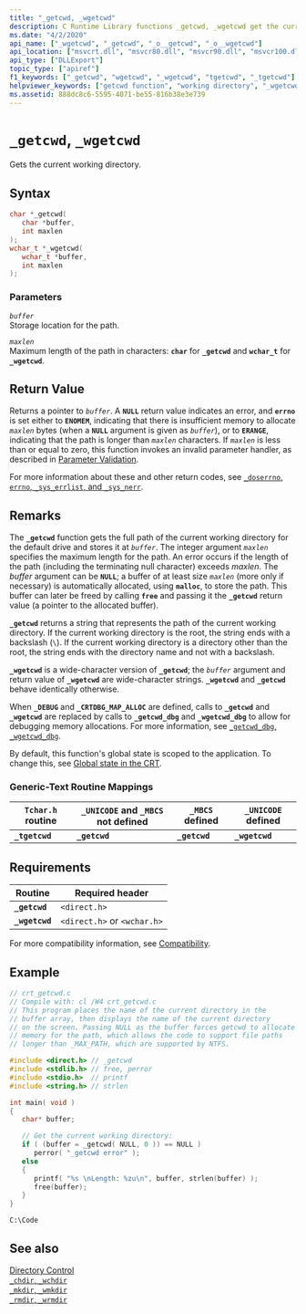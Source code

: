 ```yaml
---
title: "_getcwd, _wgetcwd"
description: C Runtime Library functions _getcwd, _wgetcwd get the current working directory.
ms.date: "4/2/2020"
api_name: ["_wgetcwd", "_getcwd", "_o__getcwd", "_o__wgetcwd"]
api_location: ["msvcrt.dll", "msvcr80.dll", "msvcr90.dll", "msvcr100.dll", "msvcr100_clr0400.dll", "msvcr110.dll", "msvcr110_clr0400.dll", "msvcr120.dll", "msvcr120_clr0400.dll", "ucrtbase.dll", "api-ms-win-crt-environment-l1-1-0.dll", "api-ms-win-crt-stdio-l1-1-0.dll", "api-ms-win-crt-private-l1-1-0.dll"]
api_type: ["DLLExport"]
topic_type: ["apiref"]
f1_keywords: ["_getcwd", "wgetcwd", "_wgetcwd", "tgetcwd", "_tgetcwd"]
helpviewer_keywords: ["getcwd function", "working directory", "_wgetcwd function", "_getcwd function", "current working directory", "wgetcwd function", "directories [C++], current working"]
ms.assetid: 888dc8c6-5595-4071-be55-816b38e3e739
---
```

# `_getcwd`, `_wgetcwd`

Gets the current working directory.

## Syntax

```C
char *_getcwd(
   char *buffer,
   int maxlen
);
wchar_t *_wgetcwd(
   wchar_t *buffer,
   int maxlen
);
```

### Parameters

*`buffer`*\
Storage location for the path.

*`maxlen`*\
Maximum length of the path in characters: **`char`** for **`_getcwd`** and **`wchar_t`** for **`_wgetcwd`**.

## Return Value

Returns a pointer to *`buffer`*. A **`NULL`** return value indicates an error, and **`errno`** is set either to **`ENOMEM`**, indicating that there is insufficient memory to allocate *`maxlen`* bytes (when a **`NULL`** argument is given as *`buffer`*), or to **`ERANGE`**, indicating that the path is longer than *`maxlen`* characters. If *`maxlen`* is less than or equal to zero, this function invokes an invalid parameter handler, as described in [Parameter Validation](../../c-runtime-library/parameter-validation.md).

For more information about these and other return codes, see [`_doserrno`, `errno`, `_sys_errlist`, and `_sys_nerr`](../../c-runtime-library/errno-doserrno-sys-errlist-and-sys-nerr.md).

## Remarks

The **`_getcwd`** function gets the full path of the current working directory for the default drive and stores it at *`buffer`*. The integer argument *`maxlen`* specifies the maximum length for the path. An error occurs if the length of the path (including the terminating null character) exceeds *maxlen*. The *buffer* argument can be **`NULL`**; a buffer of at least size *`maxlen`* (more only if necessary) is automatically allocated, using **`malloc`**, to store the path. This buffer can later be freed by calling **`free`** and passing it the **`_getcwd`** return value (a pointer to the allocated buffer).

**`_getcwd`** returns a string that represents the path of the current working directory. If the current working directory is the root, the string ends with a backslash (`\`). If the current working directory is a directory other than the root, the string ends with the directory name and not with a backslash.

**`_wgetcwd`** is a wide-character version of **`_getcwd`**; the *`buffer`* argument and return value of **`_wgetcwd`** are wide-character strings. **`_wgetcwd`** and **`_getcwd`** behave identically otherwise.

When **`_DEBUG`** and **`_CRTDBG_MAP_ALLOC`** are defined, calls to **`_getcwd`** and **`_wgetcwd`** are replaced by calls to **`_getcwd_dbg`** and **`_wgetcwd_dbg`** to allow for debugging memory allocations. For more information, see [`_getcwd_dbg`, `_wgetcwd_dbg`](getcwd-dbg-wgetcwd-dbg.md).

By default, this function's global state is scoped to the application. To change this, see [Global state in the CRT](../global-state.md).

### Generic-Text Routine Mappings

|`Tchar.h` routine|`_UNICODE` and `_MBCS` not defined|`_MBCS` defined|`_UNICODE` defined|
|---------------------|--------------------------------------|--------------------|-----------------------|
|**`_tgetcwd`**|**`_getcwd`**|**`_getcwd`**|**`_wgetcwd`**|

## Requirements

|Routine|Required header|
|-------------|---------------------|
|**`_getcwd`**|`<direct.h>`|
|**`_wgetcwd`**|`<direct.h>` or `<wchar.h>`|

For more compatibility information, see [Compatibility](../../c-runtime-library/compatibility.md).

## Example

```C
// crt_getcwd.c
// Compile with: cl /W4 crt_getcwd.c
// This program places the name of the current directory in the
// buffer array, then displays the name of the current directory
// on the screen. Passing NULL as the buffer forces getcwd to allocate
// memory for the path, which allows the code to support file paths
// longer than _MAX_PATH, which are supported by NTFS.

#include <direct.h> // _getcwd
#include <stdlib.h> // free, perror
#include <stdio.h>  // printf
#include <string.h> // strlen

int main( void )
{
   char* buffer;

   // Get the current working directory:
   if ( (buffer = _getcwd( NULL, 0 )) == NULL )
      perror( "_getcwd error" );
   else
   {
      printf( "%s \nLength: %zu\n", buffer, strlen(buffer) );
      free(buffer);
   }
}
```

```Output
C:\Code
```

## See also

[Directory Control](../../c-runtime-library/directory-control.md)\
[`_chdir`, `_wchdir`](chdir-wchdir.md)\
[`_mkdir`, `_wmkdir`](mkdir-wmkdir.md)\
[`_rmdir`, `_wrmdir`](rmdir-wrmdir.md)

